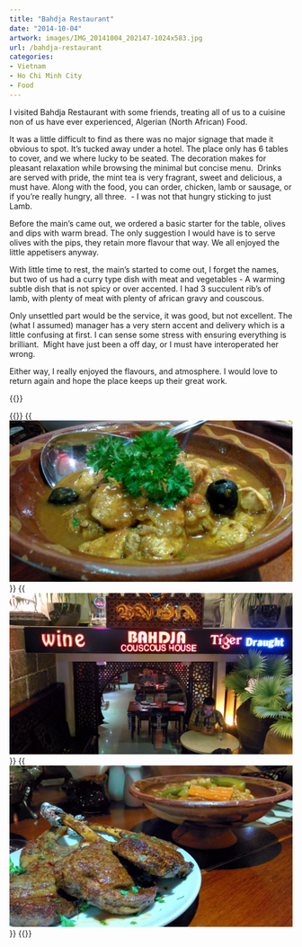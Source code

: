 ```yaml
---
title: "Bahdja Restaurant"
date: "2014-10-04"
artwork: images/IMG_20141004_202147-1024x583.jpg
url: /bahdja-restaurant
categories:
- Vietnam
- Ho Chi Minh City
- Food
---
```


I visited Bahdja Restaurant with some friends, treating all of us to a cuisine non of us have ever experienced, Algerian (North African) Food.

It was a little difficult to find as there was no major signage that made it obvious to spot. It’s tucked away under a hotel. The place only has 6 tables to cover, and we where lucky to be seated. The decoration makes for pleasant relaxation while browsing the minimal but concise menu.  Drinks are served with pride, the mint tea is very fragrant, sweet and delicious, a must have. Along with the food, you can order, chicken, lamb or sausage, or if you’re really hungry, all three.  - I was not that hungry sticking to just Lamb.

Before the main’s came out, we ordered a basic starter for the table, olives and dips with warm bread. The only suggestion I would have is to serve olives with the pips, they retain more flavour that way. We all enjoyed the little appetisers anyway.

With little time to rest, the main’s started to come out, I forget the names, but two of us had a curry type dish with meat and vegetables - A warming subtle dish that is not spicy or over accented. I had 3 succulent rib’s of lamb, with plenty of meat with plenty of african gravy and couscous.

Only unsettled part would be the service, it was good, but not excellent. The (what I assumed) manager has a very stern accent and delivery which is a little confusing at first. I can sense some stress with ensuring everything is brilliant.  Might have just been a off day, or I must have interoperated her wrong.

Either way, I really enjoyed the flavours, and atmosphere. I would love to return again and hope the place keeps up their great work.

{{<place ChIJZVdbMEEvdTERD-vUoOlBxyQ>}}

{{<gallery>}}
  {{<img src="images/IMG_20141004_202158.jpg" title="Chicken Dish">}}
  {{<img src="images/IMG_20141004_192512.jpg" title="Bahdja Couscous House">}}
  {{<img src="images/IMG_20141004_202147.jpg" title="Bahdja Restaurant &#8211; Ho Chi Minh City">}}
{{</gallery>}}
